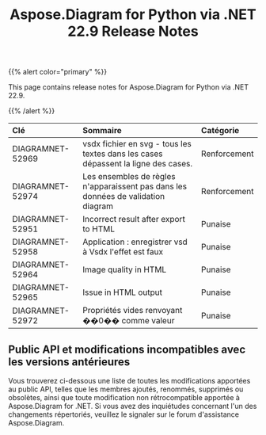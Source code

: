 ﻿---
title: Aspose.Diagram for Python via .NET 22.9 Release Notes
type: docs
weight: 18
url: /fr/python-net/aspose-diagram-for-python-via-net-22-9-release-notes/
---
{{% alert color="primary" %}} 

This page contains release notes for Aspose.Diagram for Python via .NET 22.9.

{{% /alert %}} 

|**Clé**|**Sommaire**|**Catégorie**|
|:- |:- |:- |
|DIAGRAMNET-52969|vsdx fichier en svg - tous les textes dans les cases dépassent la ligne des cases.|Renforcement|
|DIAGRAMNET-52974|Les ensembles de règles n'apparaissent pas dans les données de validation diagram|Renforcement|
|DIAGRAMNET-52951|Incorrect result after export to HTML|Punaise|
|DIAGRAMNET-52958|Application : enregistrer vsd à Vsdx l'effet est faux|Punaise|
|DIAGRAMNET-52964|Image quality in HTML|Punaise|
|DIAGRAMNET-52965|Issue in HTML output|Punaise|
|DIAGRAMNET-52972|Propriétés vides renvoyant ��0�� comme valeur|Punaise|

## **Public API et modifications incompatibles avec les versions antérieures**
Vous trouverez ci-dessous une liste de toutes les modifications apportées au public API, telles que les membres ajoutés, renommés, supprimés ou obsolètes, ainsi que toute modification non rétrocompatible apportée à Aspose.Diagram for .NET. Si vous avez des inquiétudes concernant l'un des changements répertoriés, veuillez le signaler sur le forum d'assistance Aspose.Diagram.